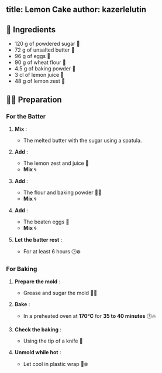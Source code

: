 title: Lemon Cake
author: kazerlelutin
---

## 📝 Ingredients

- 120 g of powdered sugar 🍚
- 72 g of unsalted butter 🧈
- 96 g of eggs 🥚
- 90 g of wheat flour 🌾
- 4.5 g of baking powder 🧪
- 3 cl of lemon juice 🍋
- 48 g of lemon zest 🍋

## 👩‍🍳 Preparation

### For the Batter

1. **Mix** :
   - The melted butter with the sugar using a spatula.

2. **Add** :
   - The lemon zest and juice 🍋
   - **Mix** 🌀

3. **Add** :
   - The flour and baking powder 🌾🧪
   - **Mix** 🌀

4. **Add** :
   - The beaten eggs 🥚
   - **Mix** 🌀

5. **Let the batter rest** :
   - For at least 6 hours 🕒❄️

### For Baking

1. **Prepare the mold** :
   - Grease and sugar the mold 🧈🍚

2. **Bake** :
   - In a preheated oven at **170°C** for **35 to 40 minutes** 🕒🔥

3. **Check the baking** :
   - Using the tip of a knife 🔪

4. **Unmold while hot** :
   - Let cool in plastic wrap 🧻❄️

